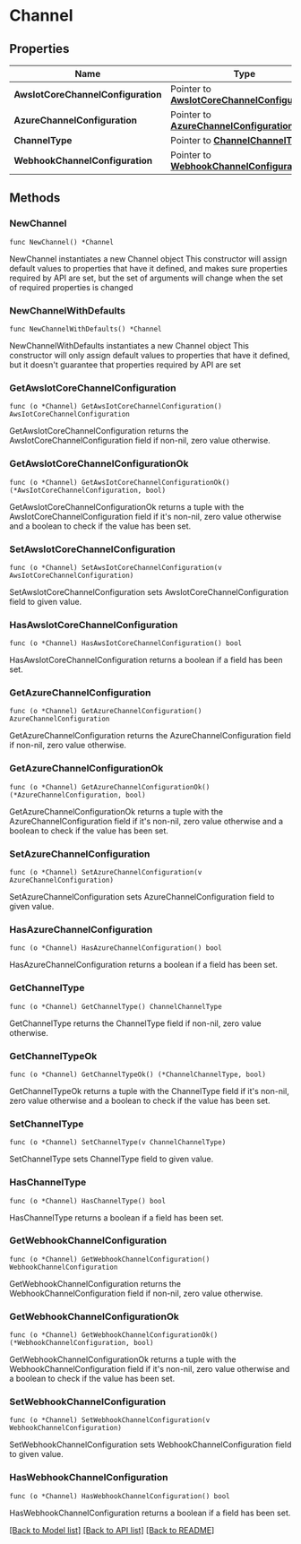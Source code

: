 # Channel

## Properties

Name | Type | Description | Notes
------------ | ------------- | ------------- | -------------
**AwsIotCoreChannelConfiguration** | Pointer to [**AwsIotCoreChannelConfiguration**](AwsIotCoreChannelConfiguration.md) |  | [optional] 
**AzureChannelConfiguration** | Pointer to [**AzureChannelConfiguration**](AzureChannelConfiguration.md) |  | [optional] 
**ChannelType** | Pointer to [**ChannelChannelType**](ChannelChannelType.md) |  | [optional] 
**WebhookChannelConfiguration** | Pointer to [**WebhookChannelConfiguration**](WebhookChannelConfiguration.md) |  | [optional] 

## Methods

### NewChannel

`func NewChannel() *Channel`

NewChannel instantiates a new Channel object
This constructor will assign default values to properties that have it defined,
and makes sure properties required by API are set, but the set of arguments
will change when the set of required properties is changed

### NewChannelWithDefaults

`func NewChannelWithDefaults() *Channel`

NewChannelWithDefaults instantiates a new Channel object
This constructor will only assign default values to properties that have it defined,
but it doesn't guarantee that properties required by API are set

### GetAwsIotCoreChannelConfiguration

`func (o *Channel) GetAwsIotCoreChannelConfiguration() AwsIotCoreChannelConfiguration`

GetAwsIotCoreChannelConfiguration returns the AwsIotCoreChannelConfiguration field if non-nil, zero value otherwise.

### GetAwsIotCoreChannelConfigurationOk

`func (o *Channel) GetAwsIotCoreChannelConfigurationOk() (*AwsIotCoreChannelConfiguration, bool)`

GetAwsIotCoreChannelConfigurationOk returns a tuple with the AwsIotCoreChannelConfiguration field if it's non-nil, zero value otherwise
and a boolean to check if the value has been set.

### SetAwsIotCoreChannelConfiguration

`func (o *Channel) SetAwsIotCoreChannelConfiguration(v AwsIotCoreChannelConfiguration)`

SetAwsIotCoreChannelConfiguration sets AwsIotCoreChannelConfiguration field to given value.

### HasAwsIotCoreChannelConfiguration

`func (o *Channel) HasAwsIotCoreChannelConfiguration() bool`

HasAwsIotCoreChannelConfiguration returns a boolean if a field has been set.

### GetAzureChannelConfiguration

`func (o *Channel) GetAzureChannelConfiguration() AzureChannelConfiguration`

GetAzureChannelConfiguration returns the AzureChannelConfiguration field if non-nil, zero value otherwise.

### GetAzureChannelConfigurationOk

`func (o *Channel) GetAzureChannelConfigurationOk() (*AzureChannelConfiguration, bool)`

GetAzureChannelConfigurationOk returns a tuple with the AzureChannelConfiguration field if it's non-nil, zero value otherwise
and a boolean to check if the value has been set.

### SetAzureChannelConfiguration

`func (o *Channel) SetAzureChannelConfiguration(v AzureChannelConfiguration)`

SetAzureChannelConfiguration sets AzureChannelConfiguration field to given value.

### HasAzureChannelConfiguration

`func (o *Channel) HasAzureChannelConfiguration() bool`

HasAzureChannelConfiguration returns a boolean if a field has been set.

### GetChannelType

`func (o *Channel) GetChannelType() ChannelChannelType`

GetChannelType returns the ChannelType field if non-nil, zero value otherwise.

### GetChannelTypeOk

`func (o *Channel) GetChannelTypeOk() (*ChannelChannelType, bool)`

GetChannelTypeOk returns a tuple with the ChannelType field if it's non-nil, zero value otherwise
and a boolean to check if the value has been set.

### SetChannelType

`func (o *Channel) SetChannelType(v ChannelChannelType)`

SetChannelType sets ChannelType field to given value.

### HasChannelType

`func (o *Channel) HasChannelType() bool`

HasChannelType returns a boolean if a field has been set.

### GetWebhookChannelConfiguration

`func (o *Channel) GetWebhookChannelConfiguration() WebhookChannelConfiguration`

GetWebhookChannelConfiguration returns the WebhookChannelConfiguration field if non-nil, zero value otherwise.

### GetWebhookChannelConfigurationOk

`func (o *Channel) GetWebhookChannelConfigurationOk() (*WebhookChannelConfiguration, bool)`

GetWebhookChannelConfigurationOk returns a tuple with the WebhookChannelConfiguration field if it's non-nil, zero value otherwise
and a boolean to check if the value has been set.

### SetWebhookChannelConfiguration

`func (o *Channel) SetWebhookChannelConfiguration(v WebhookChannelConfiguration)`

SetWebhookChannelConfiguration sets WebhookChannelConfiguration field to given value.

### HasWebhookChannelConfiguration

`func (o *Channel) HasWebhookChannelConfiguration() bool`

HasWebhookChannelConfiguration returns a boolean if a field has been set.


[[Back to Model list]](../README.md#documentation-for-models) [[Back to API list]](../README.md#documentation-for-api-endpoints) [[Back to README]](../README.md)


